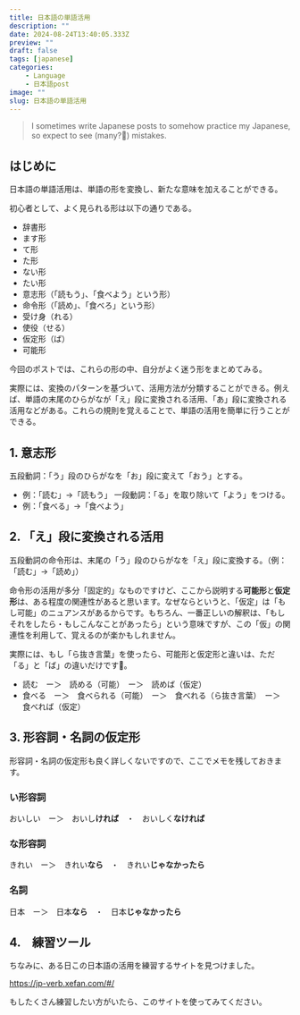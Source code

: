 ```yaml
---
title: 日本語の単語活用
description: ""
date: 2024-08-24T13:40:05.333Z
preview: ""
draft: false
tags: [japanese]
categories:
    - Language
    - 日本語post
image: ""
slug: 日本語の単語活用
---
```


> I sometimes write Japanese posts to somehow practice my Japanese, so expect to see (many?🥹) mistakes.

## はじめに
日本語の単語活用は、単語の形を変換し、新たな意味を加えることができる。

初心者として、よく見られる形は以下の通りである。
- 辞書形
- ます形
- て形
- た形
- ない形
- たい形
- 意志形（「読もう」、「食べよう」という形）
- 命令形（「読め」、「食べろ」という形）
- 受け身（れる）
- 使役（せる）
- 仮定形（ば）
- 可能形

今回のポストでは、これらの形の中、自分がよく迷う形をまとめてみる。

実際には、変換のパターンを基づいて、活用方法が分類することができる。例えば、単語の末尾のひらがなが「え」段に変換される活用、「あ」段に変換される活用などがある。これらの規則を覚えることで、単語の活用を簡単に行うことができる。

## 1. 意志形
五段動詞：「う」段のひらがなを「お」段に変えて「おう」とする。
- 例：「読む」→「読もう」
一段動詞：「る」を取り除いて「よう」をつける。
- 例：「食べる」→「食べよう」

## 2. 「え」段に変換される活用
五段動詞の命令形は、末尾の「う」段のひらがなを「え」段に変換する。（例：「読む」→「読め」）

命令形の活用が多分「固定的」なものですけど、ここから説明する**可能形**と**仮定形**は、ある程度の関連性があると思います。なぜならというと、「仮定」は「もし可能」のニュアンスがあるからです。もちろん、一番正しいの解釈は、「もしそれをしたら・もしこんなことがあったら」という意味ですが、この「仮」の関連性を利用して、覚えるのが楽かもしれません。

実際には、もし「ら抜き言葉」を使ったら、可能形と仮定形と違いは、ただ「る」と「ば」の違いだけです🤔。

- 読む　ー＞　読める（可能）　ー＞　読めば（仮定）
- 食べる　ー＞　食べられる（可能）　ー＞　食べれる（ら抜き言葉）　ー＞　食べれば（仮定）

## 3. 形容詞・名詞の仮定形
形容詞・名詞の仮定形も良く詳しくないですので、ここでメモを残しておきます。
### い形容詞
おいしい　ー＞　おいし**ければ**　・　おいしく**なければ**
### な形容詞
きれい　ー＞　きれい**なら**　・　きれい**じゃなかったら**
### 名詞
日本　ー＞　日本**なら**　・　日本**じゃなかったら**


## 4.　練習ツール
ちなみに、ある日この日本語の活用を練習するサイトを見つけました。

https://jp-verb.xefan.com/#/

もしたくさん練習したい方がいたら、このサイトを使ってみてください。